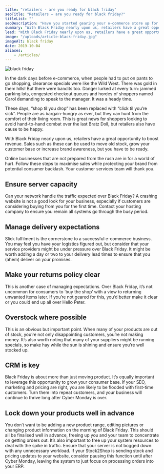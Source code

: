 ```yaml
---
title: "retailers - are you ready for black friday"
seoTitle: "Retailers – are you ready for black friday?"
titleList: ""
seoDescription: "Have you started gearing your e-commerce store up for Black Friday? Here are some tips on how to ensure you're ready when the feeding frenzy starts."
summary: "With Black Friday nearly upon us, retailers have a great opportunity to boost revenue. Sales such as these can be used to move old stock, grow your customer base or increase brand awareness, but you have to be ready."
lead: "With Black Friday nearly upon us, retailers have a great opportunity to boost revenue. Sales such as these can be used to move old stock, grow your customer base or increase brand awareness, but you have to be ready."
image: "/uploads/article-black-friday.jpg"
imageAlt: black friday
date: 2019-10-04
aliases:
    - /articles/
---
```


![black friday](/uploads/article-black-friday-wide.jpg)

In the dark days before e-commerce, when people had to put on pants to go shopping, clearance specials were like the Wild West. There was gold in them hills! But there were bandits too. Danger lurked at every turn: jammed parking lots, congested checkout queues and hordes of shoppers named Carol demanding to speak to the manager. It was a heady time.

These days, “shop til you drop” has been replaced with “click til you’re sick”. People are as bargain-hungry as ever, but they can hunt from the comfort of their living room. This is great news for shoppers looking to avoid hand-to-hand combat over the last Bratz Doll, but retailers also have cause to be happy.

With Black Friday nearly upon us, retailers have a great opportunity to boost revenue. Sales such as these can be used to move old stock, grow your customer base or increase brand awareness, but you have to be ready.

Online businesses that are not prepared from the rush are in for a world of hurt. Follow these steps to maximise sales while protecting your brand from potential consumer backlash. Your customer services team will thank you.

## Ensure server capacity

Can your network handle the traffic expected over Black Friday? A crashing website is not a good look for your business, especially if customers are considering buying from you for the first time. Contact your hosting company to ensure you remain all systems go through the busy period.

## Manage delivery expectations

Slick fulfilment is the cornerstone to a successful e-commerce business. You may feel you have your logistics figured out, but consider that your service providers might be under pressure over Black Friday. It might be worth adding a day or two to your delivery lead times to ensure that you (ahem) deliver on your promises.

## Make your returns policy clear

This is another case of managing expectations. Over Black Friday, it’s not uncommon for consumers to ‘buy the shop’ with a view to returning unwanted items later. If you’re not geared for this, you’d better make it clear or you could end up all over Hello Peter.

## Overstock where possible

This is an obvious but important point. When many of your products are out of stock, you’re not only disappointing customers, you’re not making money. It’s also worth noting that many of your suppliers might be running specials, so make hay while the sun is shining and ensure you’re well stocked up.

## CRM is key

Black Friday is about more than just moving product. It’s equally important to leverage this opportunity to grow your consumer base. If your SEO, marketing and pricing are right, you are likely to be flooded with first-time customers. Turn them into repeat customers, and your business will continue to thrive long after Cyber Monday is over.

## Lock down your products well in advance

You don’t want to be adding a new product range, editing pictures or changing product information on the morning of Black Friday. This should all be finalised well in advance, freeing up you and your team to concentrate on getting orders out. It’s also important to free up your system resources to deal with the spike in traffic. Ensure that your server is not bogged down with any unnecessary workload. If your Stock2Shop is sending stock and pricing updates to your website, consider pausing this function until after Cyber Monday, leaving the system to just focus on processing orders into your ERP.